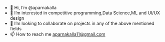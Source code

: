 - 👋 Hi, I’m @aparnakalla
- 👀 I’m interested in competitive programming,Data Science,ML and UI/UX design
- 💞️ I’m looking to collaborate on projects in any of the above mentioned fields 
- 📫 How to reach me aparnakalla11@gmail.com 

<!---
aparnakalla/aparnakalla is a ✨ special ✨ repository because its `README.md` (this file) appears on your GitHub profile.
You can click the Preview link to take a look at your changes.
--->
